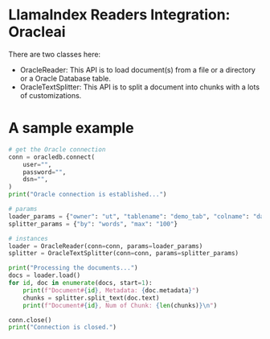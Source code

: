 # LlamaIndex Readers Integration: Oracleai

There are two classes here:

- OracleReader: This API is to load document(s) from a file or a directory or a Oracle Database table.
- OracleTextSplitter: This API is to split a document into chunks with a lots of customizations.

# A sample example

```python
# get the Oracle connection
conn = oracledb.connect(
    user="",
    password="",
    dsn="",
)
print("Oracle connection is established...")

# params
loader_params = {"owner": "ut", "tablename": "demo_tab", "colname": "data"}
splitter_params = {"by": "words", "max": "100"}

# instances
loader = OracleReader(conn=conn, params=loader_params)
splitter = OracleTextSplitter(conn=conn, params=splitter_params)

print("Processing the documents...")
docs = loader.load()
for id, doc in enumerate(docs, start=1):
    print(f"Document#{id}, Metadata: {doc.metadata}")
    chunks = splitter.split_text(doc.text)
    print(f"Document#{id}, Num of Chunk: {len(chunks)}\n")

conn.close()
print("Connection is closed.")
```
